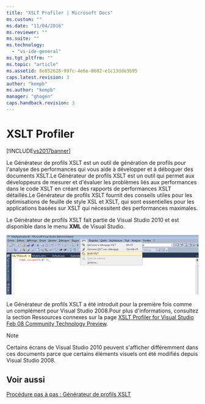 ```yaml
---
title: "XSLT Profiler | Microsoft Docs"
ms.custom: ""
ms.date: "11/04/2016"
ms.reviewer: ""
ms.suite: ""
ms.technology: 
  - "vs-ide-general"
ms.tgt_pltfrm: ""
ms.topic: "article"
ms.assetid: 8e852628-99fc-4e6e-8602-e1c13dde3b95
caps.latest.revision: 3
author: "kempb"
ms.author: "kempb"
manager: "ghogen"
caps.handback.revision: 3
---
```

# XSLT Profiler
[!INCLUDE[vs2017banner](../code-quality/includes/vs2017banner.md)]

Le Générateur de profils XSLT est un outil de génération de profils pour l'analyse des performances qui vous aide à développer et à déboguer des documents XSLT.Le Générateur de profils XSLT est un outil qui permet aux développeurs de mesurer et d'évaluer les problèmes liés aux performances dans le code XSLT en créant des rapports de performances XSLT détaillés.Le Générateur de profils XSLT fournit des conseils utiles pour les  optimisations de feuille de style XSL et XSLT, qui sont essentielles pour les applications basées sur XSLT qui nécessitent des performances maximales.  
  
 Le Générateur de profils XSLT fait partie de Visual Studio 2010 et est disponible dans le menu **XML** de Visual Studio.  
  
 ![Profileur XSLT](../xml-tools/media/xsltprofilermenu.gif "XSLTProfilerMenu")  
  
 Le Générateur de profils XSLT a été introduit pour la première fois comme un complément pour Visual Studio 2008.Pour plus d'informations, consultez la section Ressources connexes sur la page [XSLT Profiler for Visual Studio Feb 08 Community Technology Preview](http://go.microsoft.com/fwlink/?LinkId=142987).  
  
> [!NOTE]
>  Certains écrans de Visual Studio 2010 peuvent s'afficher différemment dans ces documents parce que certains éléments visuels ont été modifiés depuis Visual Studio 2008.  
  
## Voir aussi  
 [Procédure pas à pas : Générateur de profils XSLT](../xml-tools/walkthrough-xslt-profiler.md)